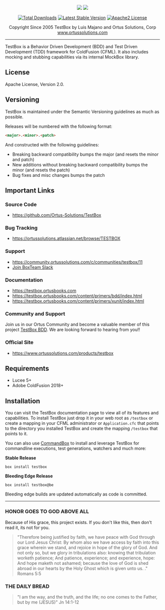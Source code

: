 ﻿<p align="center">
	<img src="https://www.ortussolutions.com/__media/testbox-185.png">
	<img src="https://www.ortussolutions.com/__media/mockbox-185.png">
</p>

<p align="center">
	<a href="https://forgebox.io/view/testbox"><img src="https://forgebox.io/api/v1/entry/testbox/badges/downloads" alt="Total Downloads" /></a>
	<a href="https://forgebox.io/view/testbox"><img src="https://forgebox.io/api/v1/entry/testbox/badges/version" alt="Latest Stable Version" /></a>
	<a href="https://forgebox.io/view/testbox"><img src="https://img.shields.io/badge/License-Apache2-brightgreen" alt="Apache2 License" /></a>
</p>

<p align="center">
	Copyright Since 2005 TestBox by Luis Majano and Ortus Solutions, Corp
	<br>
	<a href="https://www.ortussolutions.com/products/testbox">www.ortussolutions.com</a>
</p>

----

TestBox is a Behavior Driven Development (BDD) and Test Driven Development (TDD) framework for ColdFusion (CFML). It also includes mocking and stubbing capabilities via its internal MockBox library.

## License

Apache License, Version 2.0.

## Versioning

TestBox is maintained under the Semantic Versioning guidelines as much as possible.

Releases will be numbered with the following format:

```html
<major>.<minor>.<patch>
```

And constructed with the following guidelines:

* Breaking backward compatibility bumps the major (and resets the minor and patch)
* New additions without breaking backward compatibility bumps the minor (and resets the patch)
* Bug fixes and misc changes bumps the patch

## Important Links

### Source Code

* https://github.com/Ortus-Solutions/TestBox

### Bug Tracking

* https://ortussolutions.atlassian.net/browse/TESTBOX

### Support

* https://community.ortussolutions.com/c/communities/testbox/11
* [Join BoxTeam Slack](https://boxteam.herokuapp.com)

### Documentation

* https://testbox.ortusbooks.com
* https://testbox.ortusbooks.com/content/primers/bdd/index.html
* https://testbox.ortusbooks.com/content/primers/xunit/index.html

### Community and Support

Join us in our Ortus Community and become a valuable member of this project [TestBox BDD](https://community.ortussolutions.com/c/communities/testbox/11). We are looking forward to hearing from you!!

### Official Site

* https://www.ortussolutions.com/products/testbox

## Requirements

- Lucee 5+
- Adobe ColdFusion 2018+

## Installation

You can visit the TestBox documentation page to view all of its features and
capabilities.  To install TestBox just drop it in your web root as `/testbox` or
create a mapping in your CFML administrator or `Application.cfc` that points to the
directory you installed TestBox and create the mapping `/testbox` that points to it.

You can also use [CommandBox](https://www.ortussolutions.com/products/commandbox) to install and leverage TestBox for commandline executions, test generations, watchers and much more:

**Stable Release**

`box install testbox`

**Bleeding Edge Release**

`box install testbox@be`

Bleeding edge builds are updated automatically as code is committed.

----

### HONOR GOES TO GOD ABOVE ALL

Because of His grace, this project exists. If you don't like this, then don't read it, its not for you.

>"Therefore being justified by faith, we have peace with God through our Lord Jesus Christ:
By whom also we have access by faith into this grace wherein we stand, and rejoice in hope of the glory of God.
And not only so, but we glory in tribulations also: knowing that tribulation worketh patience;
And patience, experience; and experience, hope:
And hope maketh not ashamed; because the love of God is shed abroad in our hearts by the
Holy Ghost which is given unto us. ." Romans 5:5


### THE DAILY BREAD

 > "I am the way, and the truth, and the life; no one comes to the Father, but by me (JESUS)" Jn 14:1-12
